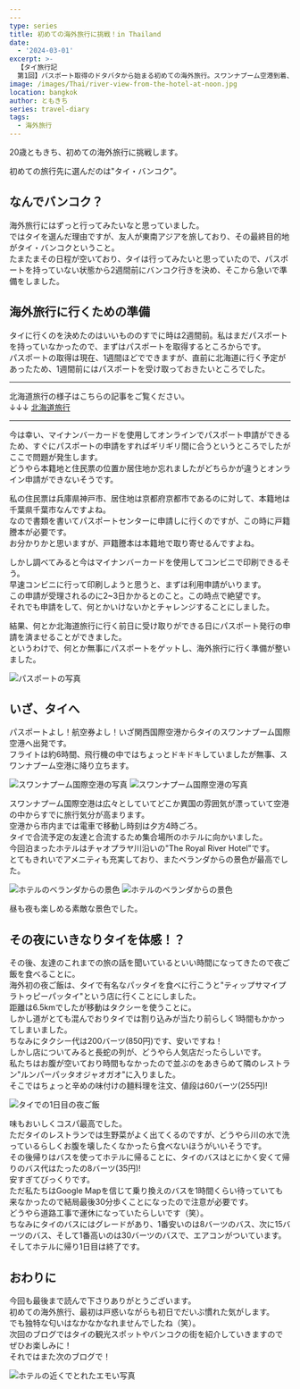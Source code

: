 ```yaml
---
---
type: series
title: 初めての海外旅行に挑戦！in Thailand
date:
  - '2024-03-01'
excerpt: >-
  【タイ旅行記
  第1回】パスポート取得のドタバタから始まる初めての海外旅行。スワンナプーム空港到着、チャオプラヤ川沿いの絶景ホテル、そしてタイならではの交通事情や現地グルメまで。戸惑いと発見に満ちた、バンコク初日の体験記。
image: /images/Thai/river-view-from-the-hotel-at-noon.jpg
location: bangkok
author: ともきち
series: travel-diary
tags:
  - 海外旅行
---
```


20歳ともきち、初めての海外旅行に挑戦します。

初めての旅行先に選んだのは"タイ・バンコク"。

## なんでバンコク？

海外旅行にはずっと行ってみたいなと思っていました。  
ではタイを選んだ理由ですが、友人が東南アジアを旅しており、その最終目的地がタイ・バンコクということ。  
たまたまその日程が空いており、タイは行ってみたいと思っていたので、パスポートを持っていない状態から2週間前にバンコク行きを決め、そこから急いで準備をしました。

## 海外旅行に行くための準備

タイに行くのを決めたのはいいもののすでに時は2週間前。私はまだパスポートを持っていなかったので、まずはパスポートを取得するところからです。  
パスポートの取得は現在、1週間ほどでできますが、直前に北海道に行く予定があったため、1週間前にはパスポートを受け取っておきたいところでした。

---

北海道旅行の様子はこちらの記事をご覧ください。  
↓↓↓
[北海道旅行](./Hokkaido1)

---

今は幸い、マイナンバーカードを使用してオンラインでパスポート申請ができるため、すぐにパスポートの申請をすればギリギリ間に合うというところでしたがここで問題が発生します。  
どうやら本籍地と住民票の位置か居住地か忘れましたがどちらかが違うとオンライン申請ができないそうです。

私の住民票は兵庫県神戸市、居住地は京都府京都市であるのに対して、本籍地は千葉県千葉市なんですよね。  
なので書類を書いてパスポートセンターに申請しに行くのですが、この時に戸籍謄本が必要です。  
お分かりかと思いますが、戸籍謄本は本籍地で取り寄せるんですよね。

しかし調べてみると今はマイナンバーカードを使用してコンビニで印刷できるそう。  
早速コンビニに行って印刷しようと思うと、まずは利用申請がいります。  
この申請が受理されるのに2~3日かかるとのこと。この時点で絶望です。  
それでも申請をして、何とかいけないかとチャレンジすることにしました。

結果、何とか北海道旅行に行く前日に受け取りができる日にパスポート発行の申請を済ませることができました。  
というわけで、何とか無事にパスポートをゲットし、海外旅行に行く準備が整いました。

![パスポートの写真](/images/Thai/passport.jpg)

## いざ、タイへ

パスポートよし！航空券よし！いざ関西国際空港からタイのスワンナプーム国際空港へ出発です。  
フライトは約6時間、飛行機の中ではちょっとドキドキしていましたが無事、スワンナプーム空港に降り立ちます。

![スワンナプーム国際空港の写真](/images/Thai/suvarnabhumi1.jpg)
![スワンナプーム国際空港の写真](/images/Thai/suvarnabhumi2.jpg)

スワンナプーム国際空港は広々としていてどこか異国の雰囲気が漂っていて空港の中からすでに旅行気分が高まります。  
空港から市内までは電車で移動し時刻は夕方4時ごろ。  
タイで合流予定の友達と合流するため集合場所のホテルに向かいました。  
今回泊まったホテルはチャオプラヤ川沿いの"The Royal River Hotel"です。  
とてもきれいでアメニティも充実しており、またベランダからの景色が最高でした。

![ホテルのベランダからの景色](/images/Thai/river-view-from-the-hotel-at-noon.jpg)
![ホテルのベランダからの景色](/images/Thai/river-view-from-the-hotel-at-night.jpg)

昼も夜も楽しめる素敵な景色でした。

## その夜にいきなりタイを体感！？

その後、友達のこれまでの旅の話を聞いているといい時間になってきたので夜ご飯を食べることに。  
海外初の夜ご飯は、タイで有名なパッタイを食べに行こうと"ティップサマイプラトゥピーパッタイ"という店に行くことにしました。  
距離は6.5kmでしたが移動はタクシーを使うことに。  
しかし道がとても混んでおりタイでは割り込みが当たり前らしく1時間もかかってしまいました。  
ちなみにタクシー代は200バーツ(850円)です、安いですね！  
しかし店についてみると長蛇の列が、どうやら人気店だったらしいです。  
私たちはお腹が空いており時間もなかったので並ぶのをあきらめて隣のレストラン"ルンパーパッタオジャオガオ"に入りました。  
そこではちょっと辛めの味付けの麺料理を注文、値段は60バーツ(255円)!

![タイでの1日目の夜ご飯](/images/Thai/pad-thai.jpg)

味もおいしくコスパ最高でした。  
ただタイのレストランでは生野菜がよく出てくるのですが、どうやら川の水で洗っているらしくお腹を壊したくなかったら食べないほうがいいそうです。  
その後帰りはバスを使ってホテルに帰ることに、タイのバスはとにかく安くて帰りのバス代はたったの8バーツ(35円)!  
安すぎてびっくりです。  
ただ私たちはGoogle Mapを信じて乗り換えのバスを1時間くらい待っていても来なかったので結局最後30分歩くことになったので注意が必要です。  
どうやら道路工事で運休になっていたらしいです（笑）。  
ちなみにタイのバスにはグレードがあり、1番安いのは8バーツのバス、次に15バーツのバス、そして1番高いのは30バーツのバスで、エアコンがついています。  
そしてホテルに帰り1日目は終了です。

## おわりに

今回も最後まで読んで下さりありがとうございます。  
初めての海外旅行、最初は戸惑いながらも初日でだいぶ慣れた気がします。  
でも独特な匂いはなかなかなれませんでしたね（笑）。  
次回のブログではタイの観光スポットやバンコクの街を紹介していきますのでぜひお楽しみに！  
それではまた次のブログで！

![ホテルの近くでとれたエモい写真](/images/Thai/thai-streetscape.jpg)
